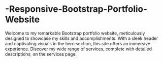 # -Responsive-Bootstrap-Portfolio-Website
Welcome to my remarkable Bootstrap portfolio website, meticulously designed to showcase my skills and accomplishments. With a sleek header and captivating visuals in the hero section, this site offers an immersive experience. Discover my wide range of services, complete with detailed descriptions, on the services page. 
